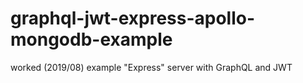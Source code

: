 # graphql-jwt-express-apollo-mongodb-example
worked (2019/08) example "Express" server with GraphQL and JWT
